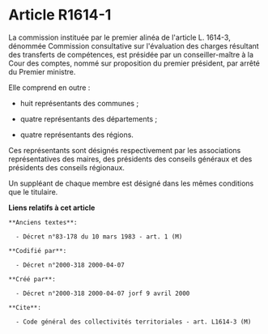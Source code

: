 # Article R1614-1

La commission instituée par le premier alinéa de l'article L. 1614-3, dénommée Commission consultative sur l'évaluation des
charges résultant des transferts de compétences, est présidée par un conseiller-maître à la Cour des comptes, nommé sur
proposition du premier président, par arrêté du Premier ministre.

Elle comprend en outre :

- huit représentants des communes ;

- quatre représentants des départements ;

- quatre représentants des régions.

Ces représentants sont désignés respectivement par les associations représentatives des maires, des présidents des conseils
généraux et des présidents des conseils régionaux.

Un suppléant de chaque membre est désigné dans les mêmes conditions que le titulaire.

**Liens relatifs à cet article**

	**Anciens textes**:

	  - Décret n°83-178 du 10 mars 1983 - art. 1 (M)

	**Codifié par**:

	  - Décret n°2000-318 2000-04-07

	**Créé par**:

	  - Décret n°2000-318 2000-04-07 jorf 9 avril 2000

	**Cite**:

	  - Code général des collectivités territoriales - art. L1614-3 (M)
